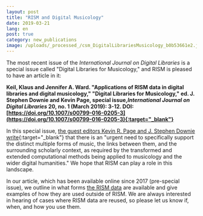 ```yaml
---
layout: post
title: "RISM and Digital Musicology"
date: 2019-03-21
lang: en
post: true
category: new_publications
image: /uploads/_processed_/csm_DigitalLibrariesMusicology_b0b53661e2.jpg
---
```



The most recent issue of the _International Journal on Digital Libraries_ is a special issue called "Digital Libraries for Musicology," and RISM is pleased to have an article in it:

**Keil, Klaus and Jennifer A. Ward. "Applications of RISM data in digital libraries and digital musicology," "Digital Libraries for Musicology," ed. J. Stephen Downie and Kevin Page, special issue, _​International Journal on Digital Libraries_ 20, no. 1 (March 2019): 3-12. DOI: [https://doi.org/10.1007/s00799-016-0205-3](https://doi.org/10.1007/s00799-016-0205-3){:target="_blank"}**

In this special issue, [the guest editors Kevin R. Page and J. Stephen Downie write](https://doi.org/10.1007/s00799-019-00268-1){:target="_blank"} that there is an "urgent need to specifically support the distinct multiple forms of music, the links between them, and the surrounding scholarly context, as required by the transformed and extended computational methods being applied to musicology and the wider digital humanities." We hope that RISM can play a role in this landscape.

In our article, which has been available online since 2017 (pre-special issue), we outline in what forms [the RISM data](/community/development/data-services.html#c2695) are available and give examples of how they are used outside of RISM. We are always interested in hearing of cases where RISM data are reused, so please let us know if, when, and how you use them.



<script type="text/javascript">var switchTo5x=true;</script><script type="text/javascript" src="http://w.sharethis.com/button/buttons.js"></script><script type="text/javascript">stLight.options({publisher: "9b601438-1ce1-49d8-bfd7-9cff5df54c17", doNotHash: false, doNotCopy: false, hashAddressBar: false});</script>